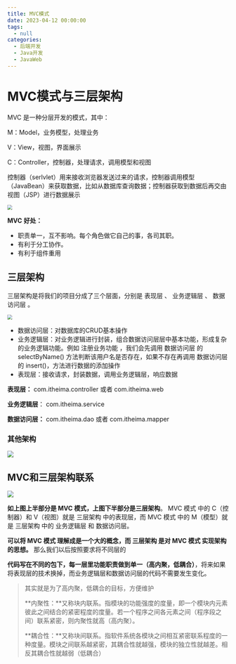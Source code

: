```yaml
---
title: MVC模式
date: 2023-04-12 00:00:00
tags: 
  - null
categories: 
  - 后端开发
  - Java开发
  - JavaWeb
---
```


# MVC模式与三层架构

MVC 是一种分层开发的模式，其中：

M：Model，业务模型，处理业务

V：View，视图，界面展示

C：Controller，控制器，处理请求，调用模型和视图

控制器（serlvlet）用来接收浏览器发送过来的请求，控制器调用模型（JavaBean）来获取数据，比如从数据库查询数据；控制器获取到数据后再交由视图（JSP）进行数据展示

<img src="https://typora-1309665611.cos.ap-nanjing.myqcloud.com/typora/image-20230412144918129.png" style="zoom:70%">

**MVC** **好处：**

- 职责单一，互不影响。每个角色做它自己的事，各司其职。
- 有利于分工协作。
- 有利于组件重用

## **三层架构**

三层架构是将我们的项目分成了三个层面，分别是 表现层 、 业务逻辑层 、 数据访问层 。

<img src="https://typora-1309665611.cos.ap-nanjing.myqcloud.com/typora/image-20230412145813975.png" style="zoom:70%">

- 数据访问层：对数据库的CRUD基本操作
- 业务逻辑层：对业务逻辑进行封装，组合数据访问层层中基本功能，形成复杂的业务逻辑功能。例如 注册业务功能 ，我们会先调用 数据访问层 的 selectByName() 方法判断该用户名是否存在，如果不存在再调用 数据访问层 的 insert()，方法进行数据的添加操作
- 表现层：接收请求，封装数据，调用业务逻辑层，响应数据

**表现层：** com.itheima.controller 或者 com.itheima.web

**业务逻辑层**： com.itheima.service

**数据访问层：** com.itheima.dao 或者 com.itheima.mapper

### 其他架构

<img src="https://typora-1309665611.cos.ap-nanjing.myqcloud.com/typora/image-20230412150253056.png" style="zoom:90%">

## MVC和三层架构联系

<img src="https://typora-1309665611.cos.ap-nanjing.myqcloud.com/typora/image-20230412150531363.png" style="zoom:90%">

**如上图上半部分是 MVC 模式，上图下半部分是三层架构**。 MVC 模式 中的 C（控制器）和 V（视图）就是 三层架构 中的表现层，而 MVC 模式 中的 M（模型）就是 三层架构 中的 业务逻辑层 和 数据访问层。

**可以将 MVC 模式 理解成是一个大的概念，而 三层架构 是对 MVC 模式 实现架构的思想。** 那么我们以后按照要求将不同层的

**代码写在不同的包下，每一层里功能职责做到单一（高内聚，低耦合）**，将来如果将表现层的技术换掉，而业务逻辑层和数据访问层的代码不需要发生变化。

> 其实就是为了高内聚，低耦合的目标，方便维护
>
> **内聚性：**又称块内联系。指模块的功能强度的度量，即一个模块内元素彼此之间结合的紧密程度的度量。若一个程序之间各元素之间（程序段之间）联系紧密，则内聚性就高（高内聚）。
>
> **耦合性：**又称块间联系。指软件系统各模块之间相互紧密联系程度的一种度量。模块之间联系越紧密，其耦合性就越强，模块的独立性就越差。相反其耦合性就越弱（低耦合）